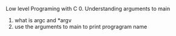Low level Programing with C
0. Understanding arguments to main
1. what is argc and *argv
2. use the arguments to main to print progragram name
